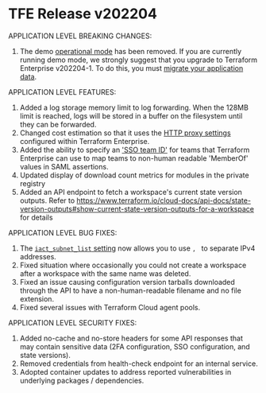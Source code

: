 # TFE Release v202204


APPLICATION LEVEL BREAKING CHANGES:

1. The demo [operational mode](https://www.terraform.io/enterprise/before-installing#operational-mode-decision) has been removed. If you are currently running demo mode, we strongly suggest that you upgrade to Terraform Enterprise v202204-1. To do this, you must [migrate your application data](https://www.terraform.io/enterprise/admin/infrastructure/demo-to-disk-migration).


APPLICATION LEVEL FEATURES:

1. Added a log storage memory limit to log forwarding. When the 128MB limit is reached, logs will be stored in a buffer on the filesystem until they can be forwarded.
1. Changed cost estimation so that it uses the [HTTP proxy settings](https://www.terraform.io/enterprise/install/interactive/installer#proxy-usage) configured within Terraform Enterprise.
1. Added the ability to specify an ['SSO team ID'](https://www.terraform.io/cloud-docs/users-teams-organizations/single-sign-on#team-names-and-sso-team-ids) for teams that Terraform Enterprise can use to map teams to non-human readable 'MemberOf' values in SAML assertions.
1. Updated display of download count metrics for modules in the private registry
1. Added an API endpoint to fetch a workspace's current state version outputs. Refer to https://www.terraform.io/cloud-docs/api-docs/state-version-outputs#show-current-state-version-outputs-for-a-workspace for details


APPLICATION LEVEL BUG FIXES:

1. The [`iact_subnet_list` setting](/enterprise/install/automated/automating-the-installer#iact_subnet_list) now allows you to use `, ` to separate IPv4 addresses.
2. Fixed situation where occasionally you could not create a workspace after a workspace with the same name was deleted.
3. Fixed an issue causing configuration version tarballs downloaded through the API to have a non-human-readable filename and no file extension.
4. Fixed several issues with Terraform Cloud agent pools.


APPLICATION LEVEL SECURITY FIXES:
1. Added no-cache and no-store headers for some API responses that may contain sensitive data (2FA configuration, SSO configuration, and state versions).
1. Removed credentials from health-check endpoint for an internal service.
1. Adopted container updates to address reported vulnerabilities in underlying packages / dependencies.


